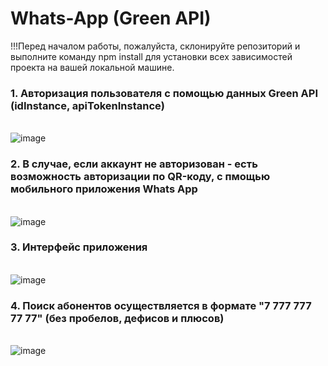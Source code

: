 # Whats-App (Green API)

!!!Перед началом работы, пожалуйста, склонируйте репозиторий и выполните команду npm install для установки всех зависимостей проекта на вашей локальной машине.

<h3>1. Авторизация пользователя с помощью данных Green API (idInstance, apiTokenInstance) </h3>
  <br/>
  <img src="https://i.ibb.co/LtT3hLR/image.png" alt="image" border="0">
  <br/>
  <h3>2. В случае, если аккаунт не авторизован - есть возможность авторизации по  QR-коду, с пмощью мобильного приложения Whats App</h3>
  <br/>
  <img src="https://i.ibb.co/V35k4T4/image.png" alt="image" border="0">
  <h3>3. Интерфейс приложения </h3>
  <br/>
 <img src="https://i.ibb.co/TPrL9rL/image.png" alt="image" border="0">
  <br/>
  <h3>4. Поиск абонентов осуществляется в формате "7 777 777 77 77" (без пробелов, дефисов и плюсов)</h3>
  <br/>
  <img src="https://i.ibb.co/47mxXjM/image.png" alt="image" border="0"> 

